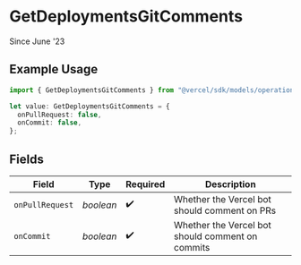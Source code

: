 # GetDeploymentsGitComments

Since June '23

## Example Usage

```typescript
import { GetDeploymentsGitComments } from "@vercel/sdk/models/operations";

let value: GetDeploymentsGitComments = {
  onPullRequest: false,
  onCommit: false,
};
```

## Fields

| Field                                            | Type                                             | Required                                         | Description                                      |
| ------------------------------------------------ | ------------------------------------------------ | ------------------------------------------------ | ------------------------------------------------ |
| `onPullRequest`                                  | *boolean*                                        | :heavy_check_mark:                               | Whether the Vercel bot should comment on PRs     |
| `onCommit`                                       | *boolean*                                        | :heavy_check_mark:                               | Whether the Vercel bot should comment on commits |